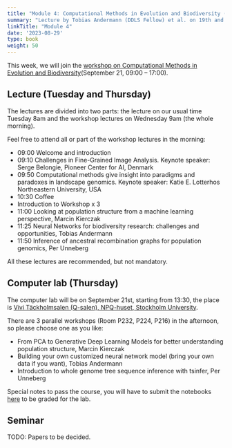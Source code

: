 ```yaml
---
title: "Module 4: Computational Methods in Evolution and Biodiversity (TBD)"
summary: "Lecture by Tobias Andermann (DDLS Fellow) et al. on 19th and 21st Sept, will join the Computational Methods in Evolution and Biodiversity workshop in Stockholm University."
linkTitle: "Module 4"
date: '2023-08-29'
type: book
weight: 50
---
```


This week, we will join the [workshop on Computational Methods in Evolution and Biodiversity](https://www.scilifelab.se/event/computational-methods-in-evolution-and-biodiversity/)(September 21, 09:00 – 17:00).

## Lecture (Tuesday and Thursday)

The lectures are divided into two parts: the lecture on our usual time Tuesday 8am and the workshop lectures on Wednesday 9am (the whole morning).

Feel free to attend all or part of the workshop lectures in the morning:
 - 09:00	Welcome and introduction
 - 09:10	Challenges in Fine-Grained Image Analysis. Keynote speaker: Serge Belongie, Pioneer Center for AI, Denmark
 - 09:50	Computational methods give insight into paradigms and paradoxes in landscape genomics. Keynote speaker: Katie E. Lotterhos Northeastern University, USA
 - 10:30	Coffee
 - Introduction to Workshop x 3
 - 11:00	Looking at population structure from a machine learning perspective, Marcin Kierczak
 - 11:25	Neural Networks for biodiversity research: challenges and opportunities, Tobias Andermann
 - 11:50	Inference of ancestral recombination graphs for population genomics, Per Unneberg

All these lectures are recommended, but not mandatory.
## Computer lab (Thursday)

The computer lab will be on September 21st, starting from 13:30, the place is [Vivi Täckholmsalen (Q-salen), NPQ-huset, Stockholm University](https://www.google.com/maps?ll=59.366002,18.060119&z=10&t=m&hl=en&gl=US&mapclient=embed&q=Svante+Arrhenius+v%C3%A4g+20+104+05+Stockholm).

There are 3 parallel workshops (Room P232, P224, P216) in the afternoon, so please choose one as you like:
 - From PCA to Generative Deep Learning Models for better understanding population structure, Marcin Kierczak
 - Building your own customized neural network model (bring your own data if you want), Tobias Andermann
 - Introduction to whole genome tree sequence inference with tsinfer, Per Unneberg

Special notes to pass the course, you will have to submit the notebooks [here](https://forms.gle/GFHtcP1jpomVYdvp8) to be graded for the lab.

## Seminar

TODO: Papers to be decided.
